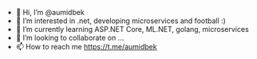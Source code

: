 - 👋 Hi, I’m @aumidbek
- 👀 I’m interested in .net, developing microservices and football :)
- 🌱 I’m currently learning ASP.NET Core, ML.NET, golang, microservices
- 💞️ I’m looking to collaborate on ...
- 📫 How to reach me https://t.me/aumidbek

<!---
aumidbek/aumidbek is a ✨ special ✨ repository because its `README.md` (this file) appears on your GitHub profile.
You can click the Preview link to take a look at your changes.
--->
